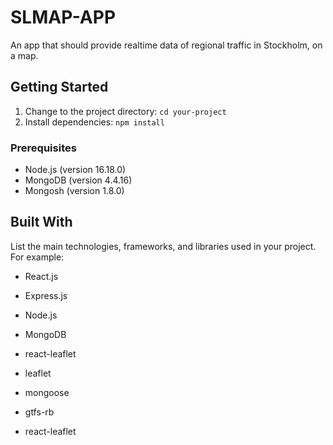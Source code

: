# SLMAP-APP

An app that should provide realtime data of regional traffic in Stockholm, on a map.

## Getting Started

1. Change to the project directory: `cd your-project`
2. Install dependencies: `npm install`

### Prerequisites

- Node.js (version 16.18.0)
- MongoDB (version 4.4.16)
- Mongosh (version 1.8.0)


## Built With

List the main technologies, frameworks, and libraries used in your project. For example:

- React.js
- Express.js
- Node.js
- MongoDB

- react-leaflet
- leaflet
- mongoose
- gtfs-rb
- react-leaflet


